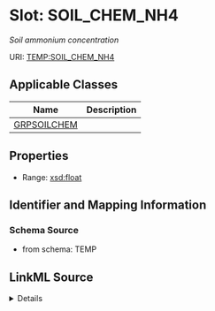 # Slot: SOIL_CHEM_NH4
_Soil ammonium concentration_


URI: [TEMP:SOIL_CHEM_NH4](https://example.org/TEMP/SOIL_CHEM_NH4)



<!-- no inheritance hierarchy -->




## Applicable Classes

| Name | Description |
| --- | --- |
[GRPSOILCHEM](GRPSOILCHEM.md) | 






## Properties

* Range: [xsd:float](xsd:float)







## Identifier and Mapping Information







### Schema Source


* from schema: TEMP




## LinkML Source

<details>
```yaml
name: SOIL_CHEM_NH4
description: Soil ammonium concentration
from_schema: TEMP
rank: 1000
alias: SOIL_CHEM_NH4
domain_of:
- GRP_SOIL_CHEM
range: float
unit:
  symbol: g NH4 kg soil-1

```
</details>